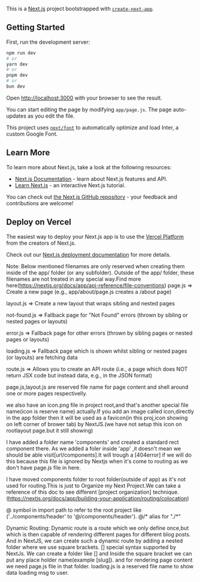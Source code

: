 This is a [Next.js](https://nextjs.org/) project bootstrapped with [`create-next-app`](https://github.com/vercel/next.js/tree/canary/packages/create-next-app).

## Getting Started

First, run the development server:

```bash
npm run dev
# or
yarn dev
# or
pnpm dev
# or
bun dev
```

Open [http://localhost:3000](http://localhost:3000) with your browser to see the result.

You can start editing the page by modifying `app/page.js`. The page auto-updates as you edit the file.

This project uses [`next/font`](https://nextjs.org/docs/basic-features/font-optimization) to automatically optimize and load Inter, a custom Google Font.

## Learn More

To learn more about Next.js, take a look at the following resources:

- [Next.js Documentation](https://nextjs.org/docs) - learn about Next.js features and API.
- [Learn Next.js](https://nextjs.org/learn) - an interactive Next.js tutorial.

You can check out [the Next.js GitHub repository](https://github.com/vercel/next.js/) - your feedback and contributions are welcome!

## Deploy on Vercel

The easiest way to deploy your Next.js app is to use the [Vercel Platform](https://vercel.com/new?utm_medium=default-template&filter=next.js&utm_source=create-next-app&utm_campaign=create-next-app-readme) from the creators of Next.js.

Check out our [Next.js deployment documentation](https://nextjs.org/docs/deployment) for more details.

Note:
Below mentioned filenames are only reserved when creating them inside of the app/ folder (or any subfolder). Outside of the app/ folder, these filenames are not treated in any special way.Find more here(https://nextjs.org/docs/app/api-reference/file-conventions)
page.js => Create a new page (e.g., app/about/page.js creates a <your-domain>/about page)

layout.js => Create a new layout that wraps sibling and nested pages

not-found.js => Fallback page for "Not Found" errors (thrown by sibling or nested pages or layouts)

error.js => Fallback page for other errors (thrown by sibling pages or nested pages or layouts)

loading.js => Fallback page which is shown whilst sibling or nested pages (or layouts) are fetching data

route.js => Allows you to create an API route (i.e., a page which does NOT return JSX code but instead data, e.g., in the JSON format)

   page.js,layout.js are reserved file name for page content and shell around one or more pages respectivelly.

   we also have an icon.png file in project root,and that's another special file name(icon is reserve name) actually.If you add an image called icon,directly in the app folder then it will be used as a favicon(in this proj,icon showing on left corner of brower tab) by NextJS.(we have not setup this icon on rootlayout page.but it still showing)

   I have added a folder name 'components' and created a standard rect component there. As we added a foler inside 'app' ,it doesn't mean we should be able visit[url/components].It will trough a [404error] if we will do this because this file is ignored by Nextjs when it's come to routing as we don't have page.js file in here.

   I have moved components folder to root folder(outside of app) as it's not used for routing.This is just to Organize my Next Project.We can take a reference of this doc to see different [project organization] technique. (https://nextjs.org/docs/app/building-your-application/routing/colocation)
   
   @ symbol in import path to refer to the root project like ('../components/header' to '@/components/header'). @/* alias for "./*"

   Dynamic Routing:
   Dynamic route is a route which we only define once,but which is then capable of rendering different pages for different blog posts.
   And in NextJS, we can create such a dynamic route by adding a nested folder where we use square brackets.
   [] special syntax supported by NextJs.
   We can create a folder like [] and Inside the square bracket we can put any place holder name(example [slug]). and for rendering page content we need page.js file in that folder.
 loading.js is a reserved file name to show data loading msg to user.

